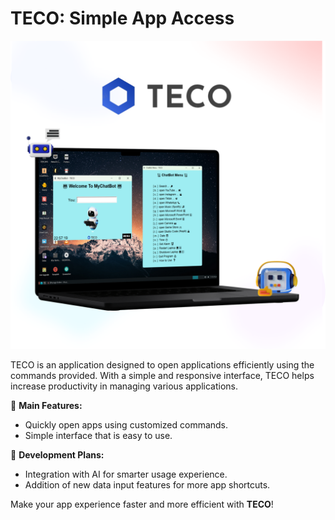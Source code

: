 # TECO: Simple App Access

![TECO](teco.png)

TECO is an application designed to open applications efficiently using the commands provided. With a simple and responsive interface, TECO helps increase productivity in managing various applications.

🚀 **Main Features:**
- Quickly open apps using customized commands.
- Simple interface that is easy to use.

🔮 **Development Plans:**
- Integration with AI for smarter usage experience.
- Addition of new data input features for more app shortcuts.

Make your app experience faster and more efficient with **TECO**!
